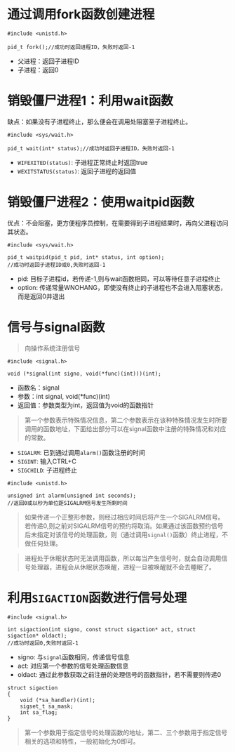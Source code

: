# 通过调用fork函数创建进程
```
#include <unistd.h>

pid_t fork();//成功时返回进程ID，失败时返回-1
```
- 父进程：返回子进程ID <br>
- 子进程：返回0

# 销毁僵尸进程1：利用wait函数
缺点：如果没有子进程终止，那么便会在调用处阻塞至子进程终止。
```
#include <sys/wait.h>

pid_t wait(int* status);//成功时返回子进程ID，失败时返回-1
```
- `WIFEXITED(status)`: 子进程正常终止时返回true <br>
- `WEXITSTATUS(status)`: 返回子进程的返回值

# 销毁僵尸进程2：使用waitpid函数
优点：不会阻塞，更方便程序员控制，在需要得到子进程结果时，再向父进程访问其状态。
```
#include <sys/wait.h>

pid_t waitpid(pid_t pid, int* status, int option);
//成功时返回子进程ID或0,失败时返回-1
```
- pid: 目标子进程id，若传递-1,则与wait函数相同，可以等待任意子进程终止 <br>
- option: 传递常量WNOHANG，即使没有终止的子进程也不会进入阻塞状态，而是返回0并退出

# 信号与signal函数
>向操作系统注册信号
```
#include <signal.h>

void (*signal(int signo, void(*func)(int)))(int);
```
- 函数名：signal <br>
- 参数：int signal, void(*func)(int) <br>
- 返回值：参数类型为int，返回值为void的函数指针 <br>

> 第一个参数表示特殊情况信息，第二个参数表示在该种特殊情况发生时所要调用的函数地址，下面给出部分可以在signal函数中注册的特殊情况和对应的常数。<br>

- `SIGALRM`:  已到通过调用`alarm()`函数注册的时间 
- `SIGINT`:   输入CTRL+C 
- `SIGCHILD`: 子进程终止 

```
#include <unistd.h>

unsigned int alarm(unsigned int seconds);
//返回0或以秒为单位距SIGALRM信号发生所剩时间
```
> 如果传递一个正整形参数，则经过相应时间后将产生一个SIGALRM信号。若传递0,则之前对SIGALRM信号的预约将取消。如果通过该函数预约信号后未指定对该信号的处理函数，则（通过调用`signal()`函数）终止进程，不做任何处理。 <br>

>进程处于休眠状态时无法调用函数，所以每当产生信号时，就会自动调用信号处理器，进程会从休眠状态唤醒，进程一旦被唤醒就不会去睡眠了。

# 利用`SIGACTION`函数进行信号处理
```
#include <signal.h>

int sigaction(int signo, const struct sigaction* act, struct sigaction* oldact);
//成功时返回0,失败时返回-1
```

- signo:  与`signal`函数相同，传递信号信息
- act:    对应第一个参数的信号处理函数信息
- oldact: 通过此参数获取之前注册的处理信号的函数指针，若不需要则传递0

```
struct sigaction
{
    void (*sa_handler)(int);
    sigset_t sa_mask;
    int sa_flag;
}
```
> 第一个参数用于指定信号的处理函数的地址，第二、三个参数用于指定信号相关的选项和特性，一般初始化为0即可。